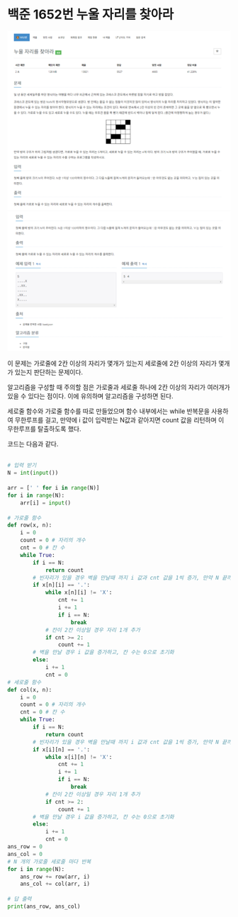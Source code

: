 # 백준 1652번 누울 자리를 찾아라

![이미지](./1652_1.PNG)
![이미지](./1652_2.PNG)

이 문제는 가로줄에 2칸 이상의 자리가 몇개가 있는지 세로줄에 2칸 이상의 자리가 몇개가 있는지 판단하는 문제이다.

알고리즘을 구성할 때 주의할 점은 가로줄과 세로줄 하나에 2칸 이상의 자리가 여러개가 있을 수 있다는 점이다. 이에 유의하며 알고리즘을 구성하면 된다.

세로줄 함수와 가로줄 함수를 따로 만들었으며 함수 내부에서는 while 반복문을 사용하여 무한루프를 걸고, 만약에 i 값이 입력받는 N값과 같아지면 count 값을 리턴하며 이 무한루프를 탈출하도록 했다.

코드는 다음과 같다.

```python

# 입력 받기
N = int(input())

arr = [' ' for i in range(N)]
for i in range(N):
    arr[i] = input()

# 가로줄 함수
def row(x, n):
    i = 0
    count = 0 # 자리의 개수
    cnt = 0 # 칸 수
    while True:
        if i == N:
            return count
        # 빈자리가 있을 경우 벽을 만날때 까지 i 값과 cnt 값을 1씩 증가, 만약 N 끝까지 도달했을경우 break
        if x[n][i] == '.':
            while x[n][i] != 'X':
                cnt += 1
                i += 1
                if i == N:
                    break
            # 칸이 2칸 이상일 경우 자리 1개 추가
            if cnt >= 2:
                count += 1
        # 벽을 만날 경우 i 값을 증가하고, 칸 수는 0으로 초기화
        else:
            i += 1
            cnt = 0
# 세로줄 함수
def col(x, n):
    i = 0
    count = 0 # 자리의 개수
    cnt = 0 # 칸 수
    while True:
        if i == N:
            return count
        # 빈자리가 있을 경우 벽을 만날때 까지 i 값과 cnt 값을 1씩 증가, 만약 N 끝까지 도달했을경우 break
        if x[i][n] == '.':
            while x[i][n] != 'X':
                cnt += 1
                i += 1
                if i == N:
                    break
            # 칸이 2칸 이상일 경우 자리 1개 추가
            if cnt >= 2:
                count += 1
        # 벽을 만날 경우 i 값을 증가하고, 칸 수는 0으로 초기화
        else:
            i += 1
            cnt = 0
ans_row = 0
ans_col = 0
# N 개의 가로줄 세로줄 마다 반복
for i in range(N):
    ans_row += row(arr, i)
    ans_col += col(arr, i)
    
# 답 출력
print(ans_row, ans_col)
```